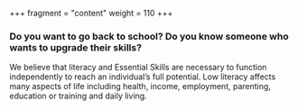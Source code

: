 +++
fragment = "content"
weight = 110
+++

### Do you want to go back to school? Do you know someone who wants to upgrade their skills? 


We believe that literacy and Essential Skills are necessary to function independently to reach an individual’s full potential. Low literacy affects many aspects of life including health, income, employment, parenting, education or training and daily living.
